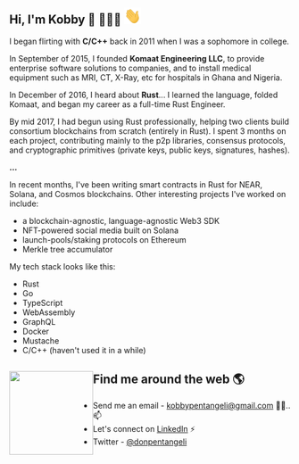 ## Hi, I'm Kobby 👋 👩🏾‍💻 <img src="./wave.gif" width="30px">

I began flirting with **C/C++** back in 2011 when I was a sophomore in college.

In September of 2015, I founded **Komaat Engineering LLC**, to provide enterprise software solutions to companies, and to install medical equipment such as MRI, CT, X-Ray, etc for hospitals in Ghana and Nigeria.

In December of 2016, I heard about **Rust**... I learned the language, folded Komaat, and began my career as a full-time Rust Engineer.

By mid 2017, I had begun using Rust professionally, helping two clients build consortium blockchains from scratch (entirely in Rust). I spent 3 months on each project, contributing mainly to the p2p libraries, consensus protocols, and cryptographic primitives (private keys, public keys, signatures, hashes).

**...**

In recent months, I've been writing smart contracts in Rust for NEAR, Solana, and Cosmos blockchains. Other interesting projects I've worked on include:

- a blockchain-agnostic, language-agnostic Web3 SDK
- NFT-powered social media built on Solana
- launch-pools/staking protocols on Ethereum
- Merkle tree accumulator

My tech stack looks like this:

- Rust
- Go
- TypeScript
- WebAssembly
- GraphQL
- Docker
- Mustache
- C/C++ (haven't used it in a while)

## Find me around the web 🌎 <a><img align="left" width="150" height="150" src="./media.gif"></a>

- Send me an email - <a href="kobbypentangeli@gmail.com">kobbypentangeli@gmail.com</a> ✍🏾..📫
- Let's connect on <a href="https://www.linkedin.com/in/kobbypentangeli/"> LinkedIn</a> ⚡
- Twitter - [@donpentangeli](https://twitter.com/donpentangeli)

